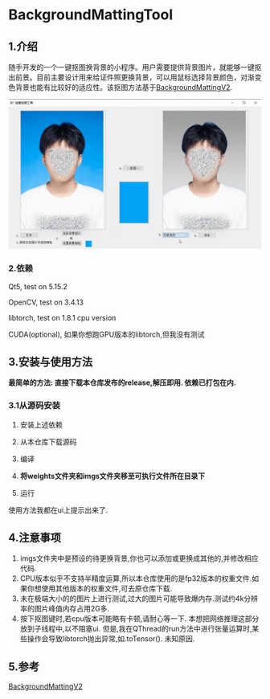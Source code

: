 # BackgroundMattingTool
## 1.介绍

随手开发的一个一键抠图换背景的小程序。用户需要提供背景图片，就能够一键抠出前景。目前主要设计用来给证件照更换背景，可以用鼠标选择背景颜色，对渐变色背景也能有比较好的适应性。该抠图方法基于[BackgroundMattingV2](https://github.com/PeterL1n/BackgroundMattingV2).

![window](https://github.com/LuyaooChen/BackgroundMattingTool/blob/main/window.gif)

### 2.依赖

Qt5, test on 5.15.2

OpenCV, test on 3.4.13

libtorch, test on 1.8.1 cpu version

CUDA(optional), 如果你想跑GPU版本的libtorch,但我没有测试

## 3.安装与使用方法

**最简单的方法: 直接下载本仓库发布的release,解压即用. 依赖已打包在内.**

### 3.1从源码安装
1. 安装上述依赖

2. 从本仓库下载源码

3. 编译

4. **将weights文件夹和imgs文件夹移至可执行文件所在目录下**

5. 运行

使用方法我都在ui上提示出来了.

## 4.注意事项
1. imgs文件夹中是预设的待更换背景,你也可以添加或更换成其他的,并修改相应代码.
2. CPU版本似乎不支持半精度运算,所以本仓库使用的是fp32版本的权重文件.如果你想使用其他版本的权重文件,可去原仓库下载.
3. 未在极端大小的的图片上进行测试,过大的图片可能导致爆内存.测试约4k分辨率的图片峰值内存占用2G多.
4. 按下抠图键时,若cpu版本可能略有卡顿,请耐心等一下. 本想把网络推理这部分放到子线程中,以不阻塞ui. 但是,我在QThread的run方法中进行张量运算时,某些操作会导致libtorch抛出异常,如.toTensor(). 未知原因.

## 5.参考

[BackgroundMattingV2](https://github.com/PeterL1n/BackgroundMattingV2) 
